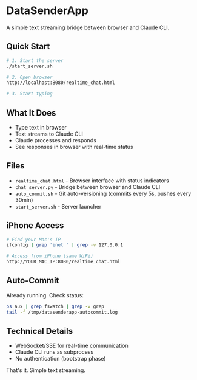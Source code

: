 # DataSenderApp

A simple text streaming bridge between browser and Claude CLI.

## Quick Start

```bash
# 1. Start the server
./start_server.sh

# 2. Open browser
http://localhost:8080/realtime_chat.html

# 3. Start typing
```

## What It Does

- Type text in browser
- Text streams to Claude CLI 
- Claude processes and responds
- See responses in browser with real-time status

## Files

- `realtime_chat.html` - Browser interface with status indicators
- `chat_server.py` - Bridge between browser and Claude CLI  
- `auto_commit.sh` - Git auto-versioning (commits every 5s, pushes every 30min)
- `start_server.sh` - Server launcher

## iPhone Access

```bash
# Find your Mac's IP
ifconfig | grep 'inet ' | grep -v 127.0.0.1

# Access from iPhone (same WiFi)
http://YOUR_MAC_IP:8080/realtime_chat.html
```

## Auto-Commit

Already running. Check status:
```bash
ps aux | grep fswatch | grep -v grep
tail -f /tmp/datasenderapp-autocommit.log
```

## Technical Details

- WebSocket/SSE for real-time communication
- Claude CLI runs as subprocess
- No authentication (bootstrap phase)

That's it. Simple text streaming.
